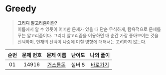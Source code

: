# Greedy
> **그리디 알고리즘이란?**<br>
> 이름에서 알 수 있듯이 어떠한 문제가 있을 때 단순 무식하게, 탐욕적으로 문제를 푸는 알고리즘이다. 그리디 알고리즘을 이용하면 매 순간 가장 좋아보이는 것을 선택하며, 현재의 선택이 나중에 미칠 영향에 대해서는 고려하지 않는다.


| 순번 | 문제 번호 | 문제 이름 | 난이도 | 나의 풀이 |
|:--:|:----:|:----------:|:---:|:----:|
| 01 | 14916 | [거스름돈](https://www.acmicpc.net/problem/14916) | 실버 5 | [바로가기](./14916/) |
